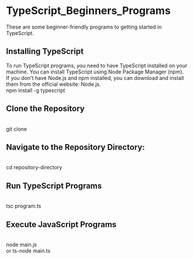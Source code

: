 # TypeScript_Beginners_Programs
These are some beginner-friendly programs to getting started in TypeScript.<br/>

<h2>Installing TypeScript</h2>
To run TypeScript programs, you need to have TypeScript installed on your machine. You can install TypeScript using Node Package Manager (npm).<br/>
If you don't have Node.js and npm installed, you can download and install them from the official website: Node.js.<br/>
npm install -g typescript
<br/>
<h2>Clone the Repository</h2>
<br/>git clone <repository-url>
<br/>
<h2>Navigate to the Repository Directory: </h2><br/>
cd repository-directory
<br/>
<h2>Run TypeScript Programs</h2><br/>
tsc program.ts
<br/>
<h2>Execute JavaScript Programs</h2><br/>
node main.js<br/>
or ts-node main.ts
